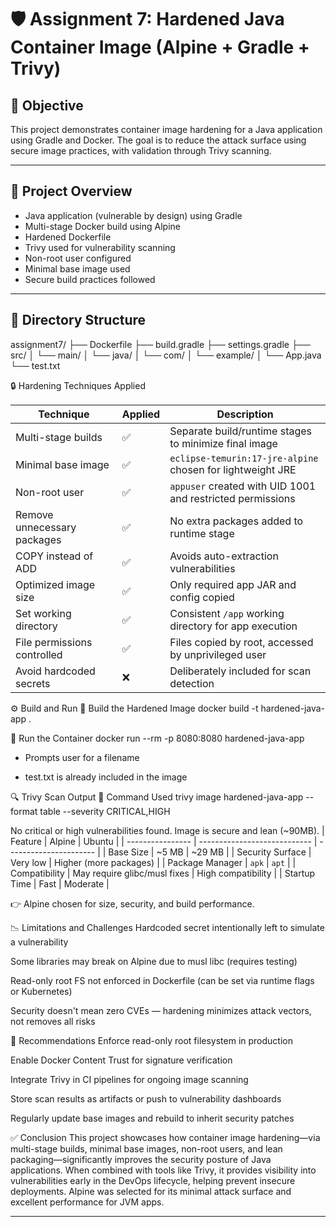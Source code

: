 # 🛡️ Assignment 7: Hardened Java Container Image (Alpine + Gradle + Trivy)

## 📌 Objective

This project demonstrates container image hardening for a Java application using Gradle and Docker. The goal is to reduce the attack surface using secure image practices, with validation through Trivy scanning.

---

## 📂 Project Overview

- Java application (vulnerable by design) using Gradle
- Multi-stage Docker build using Alpine
- Hardened Dockerfile
- Trivy used for vulnerability scanning
- Non-root user configured
- Minimal base image used
- Secure build practices followed

---

## 📁 Directory Structure

assignment7/
├── Dockerfile
├── build.gradle
├── settings.gradle
├── src/
│ └── main/
│ └── java/
│ └── com/
│ └── example/
│ └── App.java
└── test.txt

🔒 Hardening Techniques Applied

| Technique                   | Applied | Description                                                |
| --------------------------- | ------- | ---------------------------------------------------------- |
| Multi-stage builds          | ✅      | Separate build/runtime stages to minimize final image      |
| Minimal base image          | ✅      | `eclipse-temurin:17-jre-alpine` chosen for lightweight JRE |
| Non-root user               | ✅      | `appuser` created with UID 1001 and restricted permissions |
| Remove unnecessary packages | ✅      | No extra packages added to runtime stage                   |
| COPY instead of ADD         | ✅      | Avoids auto-extraction vulnerabilities                     |
| Optimized image size        | ✅      | Only required app JAR and config copied                    |
| Set working directory       | ✅      | Consistent `/app` working directory for app execution      |
| File permissions controlled | ✅      | Files copied by root, accessed by unprivileged user        |
| Avoid hardcoded secrets     | ❌      | Deliberately included for scan detection                   |

⚙️ Build and Run
🔧 Build the Hardened Image
docker build -t hardened-java-app .

🚀 Run the Container
docker run --rm -p 8080:8080 hardened-java-app

- Prompts user for a filename

- test.txt is already included in the image

🔍 Trivy Scan Output
🔧 Command Used
trivy image hardened-java-app --format table --severity CRITICAL,HIGH

No critical or high vulnerabilities found.
Image is secure and lean (~90MB).
| Feature | Alpine | Ubuntu |
| ---------------- | ---------------------------- | ---------------------- |
| Base Size | \~5 MB | \~29 MB |
| Security Surface | Very low | Higher (more packages) |
| Package Manager | `apk` | `apt` |
| Compatibility | May require glibc/musl fixes | High compatibility |
| Startup Time | Fast | Moderate |

👉 Alpine chosen for size, security, and build performance.

📉 Limitations and Challenges
Hardcoded secret intentionally left to simulate a vulnerability

Some libraries may break on Alpine due to musl libc (requires testing)

Read-only root FS not enforced in Dockerfile (can be set via runtime flags or Kubernetes)

Security doesn't mean zero CVEs — hardening minimizes attack vectors, not removes all risks

📌 Recommendations
Enforce read-only root filesystem in production

Enable Docker Content Trust for signature verification

Integrate Trivy in CI pipelines for ongoing image scanning

Store scan results as artifacts or push to vulnerability dashboards

Regularly update base images and rebuild to inherit security patches

✅ Conclusion
This project showcases how container image hardening—via multi-stage builds, minimal base images, non-root users, and lean packaging—significantly improves the security posture of Java applications. When combined with tools like Trivy, it provides visibility into vulnerabilities early in the DevOps lifecycle, helping prevent insecure deployments. Alpine was selected for its minimal attack surface and excellent performance for JVM apps.

---
